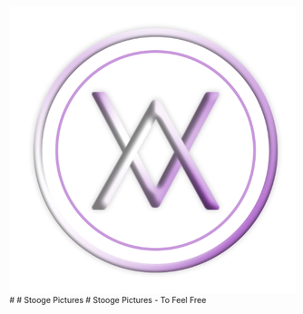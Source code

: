 <img src="https://github.com/aionstech/stooge/blob/main/images/sp2.png" alt="Stooge Pictures">
#
# Stooge Pictures
#
Stooge Pictures - To Feel Free
